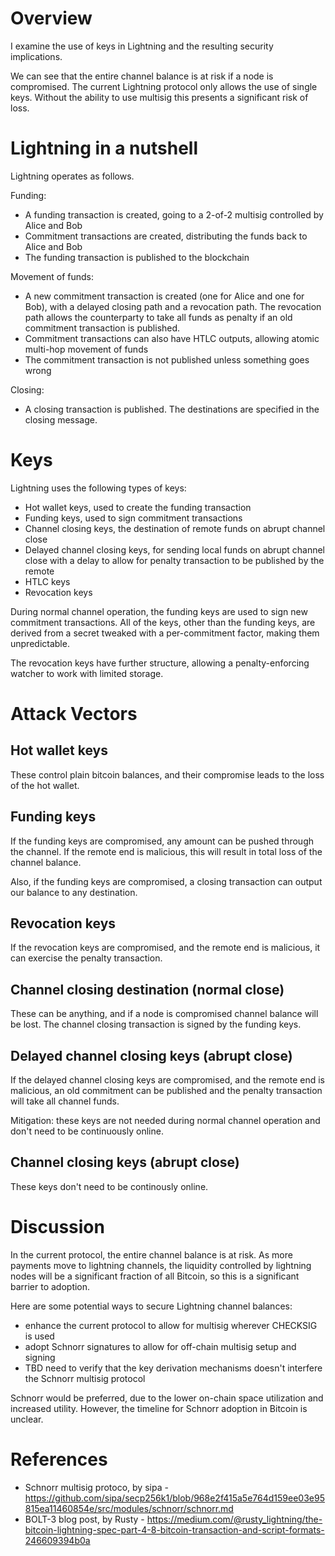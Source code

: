 # Overview

I examine the use of keys in Lightning and the resulting security implications.

We can see that the entire channel balance is at risk if a node is compromised.
The current Lightning protocol only allows the use of single keys.
Without the ability to use multisig this presents a significant risk of loss.

# Lightning in a nutshell

Lightning operates as follows.

Funding:
* A funding transaction is created, going to a 2-of-2 multisig controlled by Alice and Bob
* Commitment transactions are created, distributing the funds back to Alice and Bob
* The funding transaction is published to the blockchain

Movement of funds:
* A new commitment transaction is created (one for Alice and one for Bob), with a delayed closing path and a revocation path.
The revocation path allows the counterparty to take all funds as penalty if an old commitment transaction is published.
* Commitment transactions can also have HTLC outputs, allowing atomic multi-hop movement of funds
* The commitment transaction is not published unless something goes wrong

Closing:
* A closing transaction is published.  The destinations are specified in the closing message.

# Keys

Lightning uses the following types of keys:
* Hot wallet keys, used to create the funding transaction
* Funding keys, used to sign commitment transactions
* Channel closing keys, the destination of remote funds on abrupt channel close
* Delayed channel closing keys, for sending local funds on abrupt channel close with a delay to allow for penalty transaction
to be published by the remote
* HTLC keys
* Revocation keys

During normal channel operation, the funding keys are used to sign new commitment transactions.
All of the keys, other than the funding keys, are derived from a secret tweaked with a per-commitment factor,
making them unpredictable.

The revocation keys have further structure, allowing a penalty-enforcing watcher to work with limited storage.

# Attack Vectors
## Hot wallet keys

These control plain bitcoin balances, and their compromise leads to the loss of the hot wallet.

## Funding keys

If the funding keys are compromised, any amount can be pushed through the channel.  If the remote end is malicious,
this will result in total loss of the channel balance.

Also, if the funding keys are compromised, a closing transaction can output our balance to any destination.

## Revocation keys

If the revocation keys are compromised, and the remote end is malicious, it can exercise the penalty transaction.

## Channel closing destination (normal close)

These can be anything, and if a node is compromised channel balance will be lost.
The channel closing transaction is signed by the funding keys.

## Delayed channel closing keys (abrupt close)

If the delayed channel closing keys are compromised, and the remote end is malicious, an old commitment can be published
and the penalty transaction will take all channel funds.

Mitigation: these keys are not needed during normal channel operation and don't need to be continuously online.

## Channel closing keys (abrupt close)

These keys don't need to be continously online.

# Discussion

In the current protocol, the entire channel balance is at risk.
As more payments move to lightning channels, the liquidity controlled by lightning nodes will be a significant fraction of all Bitcoin, so this is a significant barrier to adoption.

Here are some potential ways to secure Lightning channel balances:

* enhance the current protocol to allow for multisig wherever CHECKSIG is used
* adopt Schnorr signatures to allow for off-chain multisig setup and signing
 * TBD need to verify that the key derivation mechanisms doesn't interfere the Schnorr multisig protocol

Schnorr would be preferred, due to the lower on-chain space utilization and increased utility.
However, the timeline for Schnorr adoption in Bitcoin is unclear.

# References

* Schnorr multisig protoco, by sipa - https://github.com/sipa/secp256k1/blob/968e2f415a5e764d159ee03e95815ea11460854e/src/modules/schnorr/schnorr.md
* BOLT-3 blog post, by Rusty - https://medium.com/@rusty_lightning/the-bitcoin-lightning-spec-part-4-8-bitcoin-transaction-and-script-formats-246609394b0a
